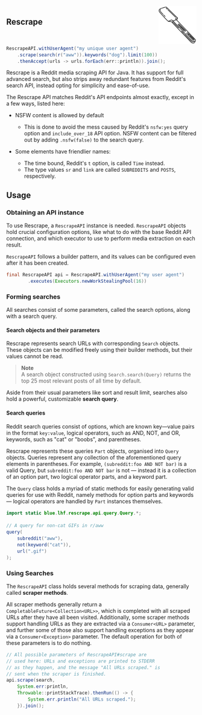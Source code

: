 <img align="right" src="assets/logo.webp" width="20%">

## Rescrape

<br align="clear"/>

```java
RescrapeAPI.withUserAgent("my unique user agent")
    .scrape(search(r("aww")).keywords("dog").limit(100))
    .thenAccept(urls -> urls.forEach(err::println)).join();
```
Rescrape is a Reddit media scraping API for Java.
It has support for full advanced search, but also strips
away redundant features from Reddit's search API, instead
opting for simplicity and ease-of-use.

The Rescrape API matches Reddit's API endpoints almost exactly,
except in a few ways, listed here:

- NSFW content is allowed by default
    - This is done to avoid the mess caused by Reddit's `nsfw:yes` query option and
      `include_over_18` API option. NSFW content can be filtered out by adding `.nsfw(false)` to the search query.

- Some elements have friendlier names:
    - The time bound, Reddit's `t` option, is called `Time` instead.
    - The type values `sr` and `link` are called `SUBREDDITS` and `POSTS`, respectively.


## Usage

### Obtaining an API instance
To use Rescrape, a `RescrapeAPI` instance is needed. `RescrapeAPI` objects
hold crucial configuration options, like what to do with the base Reddit API
connection, and which executor to use to perform media extraction on each result.

`RescrapeAPI` follows a builder pattern, and its values can be configured even
after it has been created.

```java
final RescrapeAPI api = RescrapeAPI.withUserAgent("my user agent")
        .executes(Executors.newWorkStealingPool(16))
```

### Forming searches
All searches consist of some parameters, called the search options,
along with a search query.

#### Search objects and their parameters

Rescrape represents search URLs with corresponding `Search` objects.
These objects can be modified freely using their builder methods,
but their values cannot be read. 

> **Note**  
> A search object constructed using `Search.search(Query)` returns
> the top 25 most relevant posts of all time by  default.

Aside from their usual parameters like sort and result limit, searches also
hold a powerful, customizable **search query**.

#### Search queries
Reddit search queries consist of options, which are known key—value pairs
in the format `key:value`, logical operators, such as AND, NOT, and OR,
keywords, such as "cat" or "boobs", and parentheses.

Rescrape represents these queries `Part` objects,
organised into `Query` objects. Queries represent any collection
of the aforementioned query elements in parentheses. For example,
`(subreddit:foo AND NOT bar)` is a valid Query, but `subreddit:foo
AND NOT bar` is not — instead it is a collection of an option part,
two logical operator parts, and a keyword part.


The `Query` class holds a myriad of static methods for easily
generating valid queries for use with Reddit, namely methods for
option parts and keywords — logical operators are handled by `Part`
instances themselves.
```java
import static blue.lhf.rescrape.api.query.Query.*;

// A query for non-cat GIFs in r/aww
query(
    subreddit("aww"),
    not(keyword("cat")),
    url(".gif")
);
```




### Using Searches

The `RescrapeAPI` class holds several methods for scraping data, generally called
**scraper methods**.

All scraper methods generally return a `CompletableFuture<Collection<URL>>`, which
is completed with all scraped URLs after they have all been visited. Additionally,
some scraper methods support handling URLs as they are extracted via a `Consumer<URL>` parameter,
and further some of those also support handling exceptions as they appear via a `Consumer<Exception>` parameter.
The default operation for both of these parameters is to do nothing.

```java
// All possible parameters of RescrapeAPI#scrape are
// used here: URLs and exceptions are printed to STDERR
// as they happen, and the message "All URLs scraped." is
// sent when the scraper is finished.
api.scrape(search,
    System.err:println,
    Throwable::printStackTrace).thenRun(() -> {
        System.err.println("All URLs scraped.");
    }).join();
```